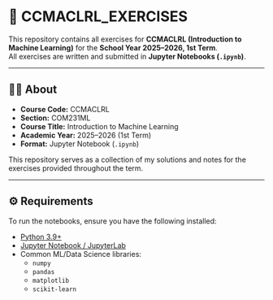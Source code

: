 # 📘 CCMACLRL_EXERCISES

This repository contains all exercises for **CCMACLRL (Introduction to Machine Learning)** for the **School Year 2025–2026, 1st Term**.  
All exercises are written and submitted in **Jupyter Notebooks (`.ipynb`)**.

---

## 🧑‍💻 About
- **Course Code:** CCMACLRL
- **Section:** COM231ML
- **Course Title:** Introduction to Machine Learning  
- **Academic Year:** 2025–2026 (1st Term)  
- **Format:** Jupyter Notebook (`.ipynb`)  

This repository serves as a collection of my solutions and notes for the exercises provided throughout the term.

---

## ⚙️ Requirements
To run the notebooks, ensure you have the following installed:

- [Python 3.9+](https://www.python.org/downloads/)
- [Jupyter Notebook / JupyterLab](https://jupyter.org/)
- Common ML/Data Science libraries:
  - `numpy`
  - `pandas`
  - `matplotlib`
  - `scikit-learn`

